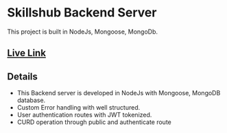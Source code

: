 # Skillshub Backend Server

This project is built in NodeJs, Mongoose, MongoDb.

## [Live Link](https://skillshub-three.vercel.app/)

## Details

- This Backend server is developed in NodeJs with Mongoose, MongoDB database.
- Custom Error handling with well structured.
- User authentication routes with JWT tokenized.
- CURD operation through public and authenticate route
